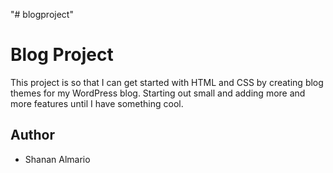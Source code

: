 "# blogproject" 

# Blog Project
This project is so that I can get started with HTML and CSS by creating 
blog themes for my WordPress blog. Starting out small and adding more 
and more features until I have something cool. 

## Author
* Shanan Almario
